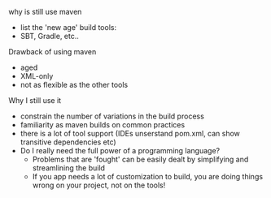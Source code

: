 why is still use maven

- list the 'new age' build tools:
 - SBT, Gradle, etc..

Drawback of using maven
 - aged
 - XML-only
 - not as flexible as the other tools

Why I still use it
- constrain the number of variations in the build process
- familiarity as maven builds on common practices 
- there is a lot of tool support (IDEs unserstand pom.xml, can show transitive dependencies etc)
- Do I really need the full power of a programming language?
  - Problems that are 'fought' can be easily dealt by simplifying and streamlining the build
  - If you app needs a lot of customization to build, you are doing things wrong on your project, not on the tools!

